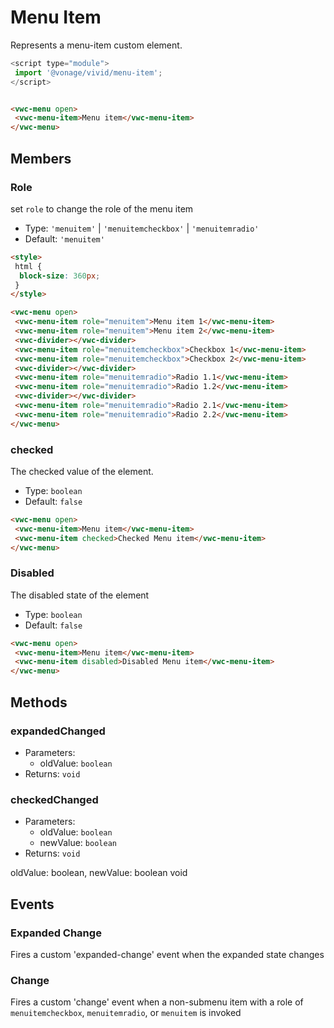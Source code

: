 # Menu Item

Represents a menu-item custom element.

```js
<script type="module">
 import '@vonage/vivid/menu-item';
</script>
```

```html preview

<vwc-menu open>
 <vwc-menu-item>Menu item</vwc-menu-item>
</vwc-menu>
```

## Members

### Role

set `role` to change the role of the menu item

- Type: `'menuitem'` | `'menuitemcheckbox'` | `'menuitemradio'`
- Default: `'menuitem'`

```html preview
<style>
 html { 
  block-size: 360px; 
 }
</style>

<vwc-menu open>
 <vwc-menu-item role="menuitem">Menu item 1</vwc-menu-item>
 <vwc-menu-item role="menuitem">Menu item 2</vwc-menu-item>
 <vwc-divider></vwc-divider>
 <vwc-menu-item role="menuitemcheckbox">Checkbox 1</vwc-menu-item>
 <vwc-menu-item role="menuitemcheckbox">Checkbox 2</vwc-menu-item>
 <vwc-divider></vwc-divider>
 <vwc-menu-item role="menuitemradio">Radio 1.1</vwc-menu-item>
 <vwc-menu-item role="menuitemradio">Radio 1.2</vwc-menu-item>
 <vwc-divider></vwc-divider>
 <vwc-menu-item role="menuitemradio">Radio 2.1</vwc-menu-item>
 <vwc-menu-item role="menuitemradio">Radio 2.2</vwc-menu-item>
</vwc-menu>
```

### checked

The checked value of the element.

- Type: `boolean`
- Default: `false`

```html preview
<vwc-menu open>
 <vwc-menu-item>Menu item</vwc-menu-item>
 <vwc-menu-item checked>Checked Menu item</vwc-menu-item>
</vwc-menu>
```

### Disabled

The disabled state of the element

- Type: `boolean`
- Default: `false`

```html preview
<vwc-menu open>
 <vwc-menu-item>Menu item</vwc-menu-item>
 <vwc-menu-item disabled>Disabled Menu item</vwc-menu-item>
</vwc-menu>
```

<!-- ### Expanded

The expanded state of the element

- Type: `boolean`
- Default: `false` -->

## Methods

### expandedChanged

- Parameters:
  - oldValue: `boolean`
- Returns: `void`

### checkedChanged

- Parameters:
  - oldValue: `boolean`
  - newValue: `boolean`
- Returns: `void`

oldValue: boolean, newValue: boolean void

## Events

### Expanded Change

Fires a custom 'expanded-change' event when the expanded state changes

### Change

Fires a custom 'change' event when a non-submenu item with a role of `menuitemcheckbox`, `menuitemradio`, or `menuitem` is invoked
